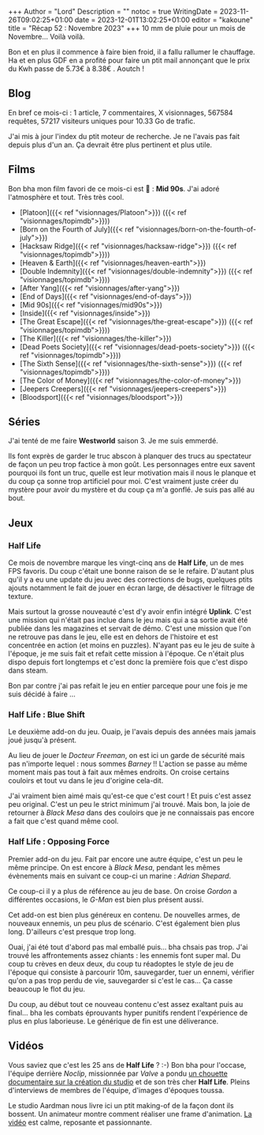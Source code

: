 +++
Author = "Lord"
Description = ""
notoc = true
WritingDate = 2023-11-26T09:02:25+01:00
date = 2023-12-01T13:02:25+01:00
editor = "kakoune"
title = "Récap 52 : Novembre 2023"
+++
10 mm de pluie pour un mois de Novembre…
Voilà voilà.

Bon et en plus il commence à faire bien froid, il a fallu rallumer le chauffage.
Ha et en plus GDF en a profité pour faire un ptit mail annonçant que le prix du Kwh passe de 5.73€ à 8.38€ .
Aoutch !

## Blog

En bref ce mois-ci : 1 article, 7 commentaires, X visionnages, 567584 requêtes, 57217 visiteurs uniques pour 10.33 Go de trafic.

J'ai mis à jour l'index du ptit moteur de recherche.
Je ne l'avais pas fait depuis plus d'un an.
Ça devrait être plus pertinent et plus utile.

## Films
Bon bha mon film favori de ce mois-ci est 🥁 : **Mid 90s**.
J'ai adoré l'atmosphère et tout.
Très très cool.

  - [Platoon]({{< ref "visionnages/Platoon">}}) ({{< ref "visionnages/topimdb">}}))
  - [Born on the Fourth of July]({{< ref "visionnages/born-on-the-fourth-of-july">}})
  - [Hacksaw Ridge]({{< ref "visionnages/hacksaw-ridge">}}) ({{< ref "visionnages/topimdb">}}))
  - [Heaven & Earth]({{< ref "visionnages/heaven-earth">}})
  - [Double Indemnity]({{< ref "visionnages/double-indemnity">}}) ({{< ref "visionnages/topimdb">}}))
  - [After Yang]({{< ref "visionnages/after-yang">}})
  - [End of Days]({{< ref "visionnages/end-of-days">}})
  - [Mid 90s]({{< ref "visionnages/mid90s">}})
  - [Inside]({{< ref "visionnages/inside">}})
  - [The Great Escape]({{< ref "visionnages/the-great-escape">}}) ({{< ref "visionnages/topimdb">}}))
  - [The Killer]({{< ref "visionnages/the-killer">}})
  - [Dead Poets Society]({{< ref "visionnages/dead-poets-society">}}) ({{< ref "visionnages/topimdb">}}))
  - [The Sixth Sense]({{< ref "visionnages/the-sixth-sense">}}) ({{< ref "visionnages/topimdb">}}))
  - [The Color of Money]({{< ref "visionnages/the-color-of-money">}})
  - [Jeepers Creepers]({{< ref "visionnages/jeepers-creepers">}})
  - [Bloodsport]({{< ref "visionnages/bloodsport">}})

## Séries
J'ai tenté de me faire **Westworld** saison 3.
Je me suis emmerdé.

Ils font exprès de garder le truc abscon à planquer des trucs au spectateur de façon un peu trop factice à mon goût.
Les personnages entre eux savent pourquoi ils font un truc, quelle est leur motivation mais il nous le planque et du coup ça sonne trop artificiel pour moi.
C'est vraiment juste créer du mystère pour avoir du mystère et du coup ça m'a gonflé.
Je suis pas allé au bout.

## Jeux
### Half Life
Ce mois de novembre marque les vingt-cinq ans de **Half Life**, un de mes FPS favoris.
Du coup c'était une bonne raison de se le refaire.
D'autant plus qu'il y a eu une update du jeu avec des corrections de bugs, quelques ptits ajouts notamment le fait de jouer en écran large, de désactiver le filtrage de texture.

Mais surtout la grosse nouveauté c'est d'y avoir enfin intégré **Uplink**.
C'est une mission qui n'était pas inclue dans le jeu mais qui a sa sortie avait été publiée dans les magazines et servait de démo.
C'est une mission que l'on ne retrouve pas dans le jeu, elle est en dehors de l'histoire et est concentrée en action (et moins en puzzles).
N'ayant pas eu le jeu de suite à l'époque, je me suis fait et refait cette mission à l'époque.
Ce n'était plus dispo depuis fort longtemps et c'est donc la première fois que c'est dispo dans steam.

Bon par contre j'ai pas refait le jeu en entier parceque pour une fois je me suis décidé à faire …

### Half Life : Blue Shift
Le deuxième add-on du jeu.
Ouaip, je l'avais depuis des années mais jamais joué jusqu'à présent.

Au lieu de jouer le *Docteur Freeman*, on est ici un garde de sécurité mais pas n'importe lequel : nous sommes *Barney* !!
L'action se passe au même moment mais pas tout à fait aux mêmes endroits.
On croise certains couloirs et tout vu dans le jeu d'origine cela-dit.

J'ai vraiment bien aimé mais qu'est-ce que c'est court !
Et puis c'est assez peu original.
C'est un peu le strict minimum j'ai trouvé.
Mais bon, la joie de retourner à *Black Mesa* dans des couloirs que je ne connaissais pas encore a fait que c'est quand même cool.

### Half Life : Opposing Force
Premier add-on du jeu.
Fait par encore une autre équipe, c'est un peu le même principe.
On est encore à *Black Mesa*, pendant les mêmes évènements mais en suivant ce coup-ci un marine : *Adrian Shepard*.

Ce coup-ci il y a plus de référence au jeu de base.
On croise *Gordon* a différentes occasions, le *G-Man* est bien plus présent aussi.

Cet add-on est bien plus généreux en contenu.
De nouvelles armes, de nouveaux ennemis, un peu plus de scénario.
C'est également bien plus long.
D'ailleurs c'est presque trop long.

Ouai, j'ai été tout d'abord pas mal emballé puis… bha chsais pas trop.
J'ai trouvé les affrontements assez chiants : les ennemis font super mal.
Du coup tu crèves en deux deux, du coup tu réadoptes le style de jeu de l'époque qui consiste à parcourir 10m, sauvegarder, tuer un ennemi, vérifier qu'on a pas trop perdu de vie, sauvegarder si c'est le cas…
Ça casse beaucoup le flot du jeu.

Du coup, au début tout ce nouveau contenu c'est assez exaltant puis au final… bha les combats éprouvants hyper punitifs rendent l'expérience de plus en plus laborieuse.
Le générique de fin est une déliverance.

## Vidéos
Vous saviez que c'est les 25 ans de **Half Life** ? :-)
Bon bha pour l'occase, l'équipe derrière *Noclip*, missionnée par *Valve* a pondu [un chouette documentaire sur la création du studio](https://www.youtube.com/watch?v=TbZ3HzvFEto) et de son très cher **Half Life**.
Pleins d'interviews de membres de l'équipe, d'images d'époques toussa.

Le studio Aardman nous livre ici un ptit making-of de la façon dont ils bossent.
Un animateur montre comment réaliser une frame d'animation.
[La vidéo](https://invidious.fdn.fr/watch?v=T4Dqm1B3RKQ) est calme, reposante et passionnante.

